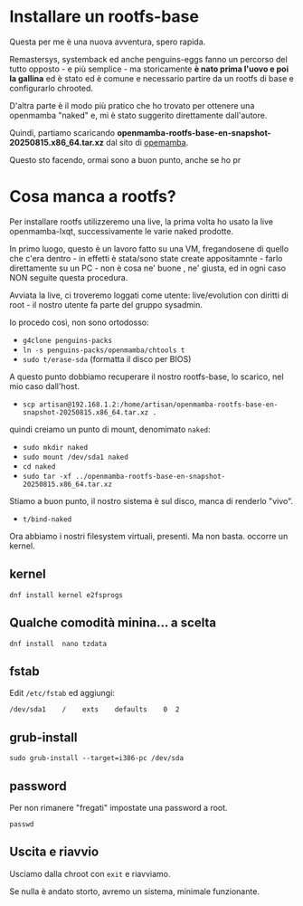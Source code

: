 # Installare un rootfs-base

Questa per me è una nuova avventura, spero rapida.

Remastersys, systemback ed anche penguins-eggs fanno un percorso del tutto opposto - e più semplice - ma storicamente __è nato prima l'uovo e poi la gallina__ ed è stato ed è comune e necessario partire da un rootfs di base e configurarlo chrooted.

D'altra parte è il modo più pratico che ho trovato per ottenere una openmamba "naked" e, mi è stato suggerito direttamente dall'autore.

Quindi, partiamo scaricando **openmamba-rootfs-base-en-snapshot-20250815.x86_64.tar.xz** dal sito di [opemamba](https://openmamba.org/it/Scarica/).

Questo sto facendo, ormai sono a buon punto, anche se ho pr

# Cosa manca a rootfs?
Per installare rootfs utilizzeremo una live, la prima volta ho usato la live openmamba-lxqt, successivamente le varie naked prodotte.

In primo luogo, questo è un lavoro fatto su una VM, fregandosene di quello che c'era dentro - in effetti è stata/sono state create appositamnte - farlo direttamente su un PC - non è cosa ne' buone , ne' giusta, ed in ogni caso NON seguite questa procedura.

Avviata la live, ci troveremo loggati come utente: live/evolution con diritti di root - il nostro utente fa parte del gruppo sysadmin.

Io procedo così, non sono ortodosso:
* `g4clone penguins-packs`
* `ln -s penguins-packs/openmamba/chtools t`
* `sudo t/erase-sda` (formatta il disco per BIOS)

A questo punto dobbiamo recuperare il nostro rootfs-base, lo scarico, nel mio caso dall'host.

* `scp artisan@192.168.1.2:/home/artisan/openmamba-rootfs-base-en-snapshot-20250815.x86_64.tar.xz .`

quindi creiamo un punto di mount, denomimato `naked`:
* `sudo mkdir naked`
* `sudo mount /dev/sda1 naked`
* `cd naked`
* `sudo tar -xf ../openmamba-rootfs-base-en-snapshot-20250815.x86_64.tar.xz`

Stiamo a buon punto, il nostro sistema è sul disco, manca di renderlo "vivo".

* `t/bind-naked`

Ora abbiamo i nostri filesystem virtuali, presenti. Ma non basta. occorre un kernel.

## kernel
```
dnf install kernel e2fsprogs
```

## Qualche comodità minina... a scelta
```
dnf install  nano tzdata
```

## fstab
Edit `/etc/fstab` ed aggiungi:
```
/dev/sda1    /    exts    defaults    0  2
```

## grub-install
```
sudo grub-install --target=i386-pc /dev/sda
```

## password
Per non rimanere "fregati" impostate una password a root.
```
passwd
```

## Uscita e riavvio
Usciamo dalla chroot con `exit` e riavviamo. 

Se nulla     è andato storto, avremo un sistema, minimale funzionante.


